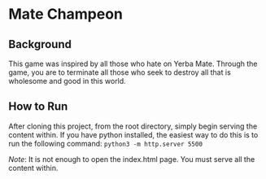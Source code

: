 # Mate Champeon

## Background
This game was inspired by all those who hate on Yerba Mate. Through the game, you are to terminate all those who seek to destroy all that is wholesome and good in this world.

## How to Run
After cloning this project, from the root directory, simply begin serving the content within.
If you have python installed, the easiest way to do this is to run the following command:
```python3 -m http.server 5500```

*Note*: It is not enough to open the index.html page. You must serve all the content within.
